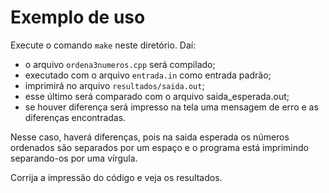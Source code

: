 Exemplo de uso
==============

Execute o comando <code>make</code> neste diretório.
Daí: 
* o arquivo <code>ordena3numeros.cpp</code> será compilado;
* executado com o arquivo <code>entrada.in</code> como entrada padrão;
* imprimirá no arquivo <code>resultados/saida.out</code>;
* esse último será comparado com o arquivo saida_esperada.out;
* se houver diferença será impresso na tela uma mensagem de erro e as diferenças encontradas.

Nesse caso, haverá diferenças, pois na saida esperada os números ordenados são separados por 
um espaço e o programa está imprimindo separando-os por uma vírgula.

Corrija a impressão do código e veja os resultados.
